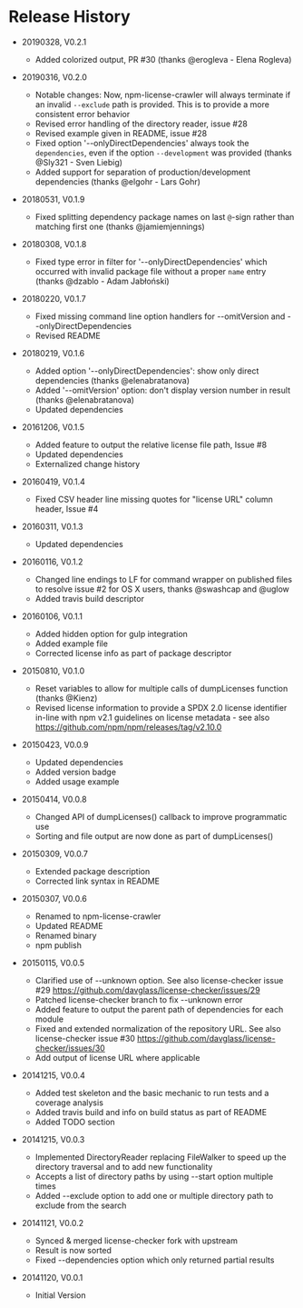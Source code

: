 # Release History

- 20190328, V0.2.1
  - Added colorized output, PR #30 (thanks @erogleva - Elena Rogleva)
- 20190316, V0.2.0

  - Notable changes: Now, npm-license-crawler will always terminate if an invalid
    `--exclude` path is provided. This is to provide a more consistent error behavior
  - Revised error handling of the directory reader, issue #28
  - Revised example given in README, issue #28
  - Fixed option '--onlyDirectDependencies' always took the `dependencies`, even
    if the option `--development` was provided (thanks @Sly321 - Sven Liebig)
  - Added support for separation of production/development dependencies (thanks @elgohr - Lars Gohr)

- 20180531, V0.1.9

  - Fixed splitting dependency package names on last `@`-sign rather than matching
    first one (thanks @jamiemjennings)

- 20180308, V0.1.8
  - Fixed type error in filter for '--onlyDirectDependencies' which occurred with invalid
    package file without a proper `name` entry (thanks @dzablo - Adam Jabłoński)
- 20180220, V0.1.7

  - Fixed missing command line option handlers for --omitVersion and --onlyDirectDependencies
  - Revised README

- 20180219, V0.1.6

  - Added option '--onlyDirectDependencies': show only direct dependencies (thanks @elenabratanova)
  - Added '--omitVersion' option: don't display version number in result (thanks @elenabratanova)
  - Updated dependencies

- 20161206, V0.1.5
  - Added feature to output the relative license file path, Issue #8
  - Updated dependencies
  - Externalized change history
- 20160419, V0.1.4

  - Fixed CSV header line missing quotes for "license URL" column header, Issue #4

- 20160311, V0.1.3
  - Updated dependencies
- 20160116, V0.1.2
  - Changed line endings to LF for command wrapper on published files to resolve
    issue #2 for OS X users, thanks @swashcap and @uglow
  - Added travis build descriptor
- 20160106, V0.1.1
  - Added hidden option for gulp integration
  - Added example file
  - Corrected license info as part of package descriptor
- 20150810, V0.1.0

  - Reset variables to allow for multiple calls of dumpLicenses function (thanks @Kienz)
  - Revised license information to provide a SPDX 2.0 license identifier in-line with npm v2.1 guidelines on
    license metadata - see also https://github.com/npm/npm/releases/tag/v2.10.0

- 20150423, V0.0.9
  - Updated dependencies
  - Added version badge
  - Added usage example
- 20150414, V0.0.8
  - Changed API of dumpLicenses() callback to improve programmatic use
  - Sorting and file output are now done as part of dumpLicenses()
- 20150309, V0.0.7

  - Extended package description
  - Corrected link syntax in README

- 20150307, V0.0.6
  - Renamed to npm-license-crawler
  - Updated README
  - Renamed binary
  - npm publish
- 20150115, V0.0.5
  - Clarified use of --unknown option. See also license-checker issue #29 <https://github.com/davglass/license-checker/issues/29>
  - Patched license-checker branch to fix --unknown error
  - Added feature to output the parent path of dependencies for each module
  - Fixed and extended normalization of the repository URL. See also license-checker issue #30 <https://github.com/davglass/license-checker/issues/30>
  - Add output of license URL where applicable
- 20141215, V0.0.4
  - Added test skeleton and the basic mechanic to run tests and a coverage analysis
  - Added travis build and info on build status as part of README
  - Added TODO section
- 20141215, V0.0.3

  - Implemented DirectoryReader replacing FileWalker to speed up the directory traversal and to add new functionality
  - Accepts a list of directory paths by using --start option multiple times
  - Added --exclude option to add one or multiple directory path to exclude from the search

- 20141121, V0.0.2
  - Synced & merged license-checker fork with upstream
  - Result is now sorted
  - Fixed --dependencies option which only returned partial results
- 20141120, V0.0.1
  - Initial Version

